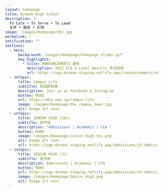 ```yaml
---
layout: homepage
title: Dunman High School
description: |-
  To Care • To Serve • To Lead 
  关怀 • 服务 • 引领
image: /images/Homepage/dhs.jpg
permalink: /
notification: ""
sections:
  - hero:
      background: /images/Homepage/homepage slider.gif
      key_highlights:
        - title: ANNOUNCEMENTS 通告
          description: 2022 GCE A-Level Results 考试成绩
          url: https://ogp-dunman-staging.netlify.app//announcements/news-happenings/
  - infopic:
      title: Campus Life
      subtitle: 校园新鲜事
      description: Join us on Facebook & Instagram
      button: MORE
      url: https://dhs.edu.sg/campus-life
      image: /images/Homepage/dhs_campus_news.jpg
      alt: Image alt text
  - infopic:
      title: JUNIOR HIGH (Sec)
      subtitle: 初中部
      description: "Admissions | Academic | CCA "
      button: MORE
      image: /images/Homepage/Junior-High-Sec.png
      alt: Image alt text
      url: https://ogp-dunman-staging.netlify.app/admissions/jh-admissions/
  - infopic:
      title: SENIOR HIGH (JC)
      subtitle: 高中部
      description: Admissions | Academic | CCA
      button: MORE
      url: https://ogp-dunman-staging.netlify.app/admissions/sh-admissions/
      image: /images/Homepage/Senior High.png
      alt: Image alt text
---
```

